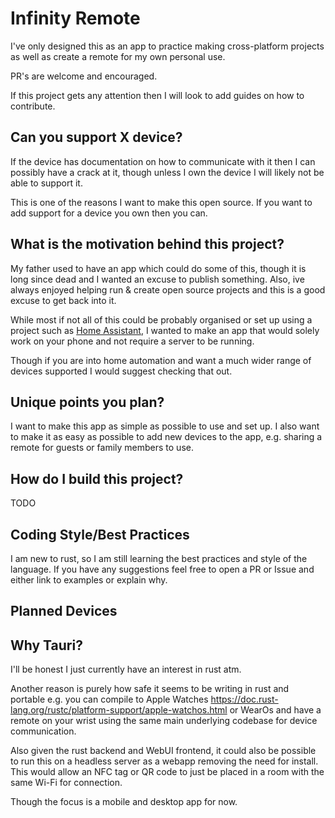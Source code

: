# Infinity Remote

I've only designed this as an app to practice making cross-platform projects as well as create a remote for my own personal use.

PR's are welcome and encouraged.

If this project gets any attention then I will look to add guides on how to contribute.

## Can you support X device?
If the device has documentation on how to communicate with it then I can possibly have a crack at it,
though unless I own the device I will likely not be able to support it.

This is one of the reasons I want to make this open source. 
If you want to add support for a device you own then you can.

## What is the motivation behind this project?
My father used to have an app which could do some of this, though it is long since dead and I wanted an excuse to publish something.
Also, ive always enjoyed helping run & create open source projects and this is a good excuse to get back into it.

While most if not all of this could be probably organised or set up using a project such as [Home Assistant](https://www.home-assistant.io/),
I wanted to make an app that would solely work on your phone and not require a server to be running.

Though if you are into home automation and want a much wider range of devices supported I would suggest checking that out.

## Unique points you plan?
I want to make this app as simple as possible to use and set up.
I also want to make it as easy as possible to add new devices to the app, e.g. sharing a remote for guests or family members to use.

## How do I build this project?
TODO 

## Coding Style/Best Practices
I am new to rust, so I am still learning the best practices and style of the language.
If you have any suggestions feel free to open a PR or Issue and either link to examples or explain why.

## Planned Devices

## Why Tauri?

I'll be honest I just currently have an interest in rust atm.

Another reason is purely how safe it seems to be writing in rust and portable
e.g. you can compile to Apple Watches https://doc.rust-lang.org/rustc/platform-support/apple-watchos.html 
or WearOs and have a remote on your wrist using the same main underlying codebase for device communication.

Also given the rust backend and WebUI frontend, it could also be possible to run this on a headless server as a webapp removing the need for install.
This would allow an NFC tag or QR code to just be placed in a room with the same Wi-Fi for connection.

Though the focus is a mobile and desktop app for now.
